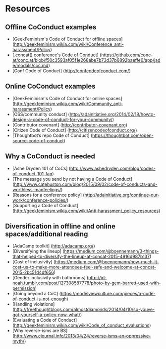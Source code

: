 # Resources

## Offline CoConduct examples
- [GeekFeminism's Code of Conduct for offline spaces] (http://geekfeminism.wikia.com/wiki/Conference_anti-harassment/Policy)
- [.concat() conference's Code of Conduct] (https://github.com/conc-at/conc.at/blob/f50c3593af05f1e268abe7b73d37b6892baeffe6/app/jade/modals/coc.md)
- [Conf Code of Conduct] (http://confcodeofconduct.com/)

## Online CoConduct examples
- [GeekFeminism's Code of Conduct for online spaces] (http://geekfeminism.wikia.com/wiki/Community_anti-harassment/Policy)
- [OSS/community conduct] (http://adainitiative.org/2014/02/18/howto-design-a-code-of-conduct-for-your-community/)
- [Contributor covenant] (http://contributor-covenant.org)
- [Citizen Code of Conduct] (http://citizencodeofconduct.org/)
- [Thoughtbot’s repo Code of Conduct] (https://thoughtbot.com/open-source-code-of-conduct)

## Why a CoConduct is needed
- [Ashe Dryden 101 of CoCs] (http://www.ashedryden.com/blog/codes-of-conduct-101-faq)
- [The message you send by not having a Code of Conduct] (http://www.catehuston.com/blog/2015/09/02/code-of-conducts-and-worthless-manfeelings/)
- [Reasons for a conference policy] (http://adainitiative.org/continue-our-work/conference-policies/)
- [Supporting a Code of Conduct] (http://geekfeminism.wikia.com/wiki/Anti-harassment_policy_resources)

## Diversification in offline and online spaces/additional reading
- [AdaCamp toolkit] (http://adacamp.org/)
- [Diversifying the lineup] (https://medium.com/@boennemann/3-things-that-helped-to-diversify-the-lineup-at-concat-2015-4916d987b137)
- [Cost of inclusivity] (https://medium.com/@boennemann/how-much-it-cost-us-to-make-more-attendees-feel-safe-and-welcome-at-concat-2015-2bc51d4df656)
- [Gender inclusivity with bathrooms] (http://irl-noah.tumblr.com/post/127308587778/photo-by-gem-barrett-used-with-permission)
- [Going beyond a CoC] (https://modelviewculture.com/pieces/a-code-of-conduct-is-not-enough)
- [Handling violations] (http://freethoughtblogs.com/almostdiamonds/2014/04/10/so-youve-got-yourself-a-policy-now-what/)
- [Evaluating a Code of Conduct] (http://geekfeminism.wikia.com/wiki/Code_of_conduct_evaluations)
- [Why reverse-isms are BS] (http://www.cjournal.info/2013/04/24/reverse-isms-an-oppressive-myth/)